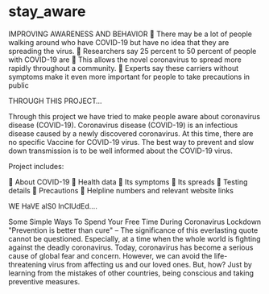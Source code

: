 # stay_aware
IMPROVING AWARENESS AND BEHAVIOR
 There may be a lot of people walking around who have COVID-19 but have no idea that they are spreading the virus.
 Researchers say 25 percent to 50 percent of people with COVID-19 are 
 This allows the novel coronavirus to spread more rapidly throughout a community.
 Experts say these carriers without symptoms make it even more important for people to take precautions in public

THROUGH THIS PROJECT…

Through this project we have tried to make people aware about coronavirus disease (COVID-19). Coronavirus disease (COVID-19) is an infectious disease caused by a newly discovered coronavirus.
At  this time, there are no specific Vaccine for COVID-19  virus.
The best way to prevent and slow down transmission is to be well informed about the COVID-19 virus. 

Project   includes:

 About COVID-19 
 Health data
 Its symptoms
 Its spreads
 Testing details
 Precautions
 Helpline numbers and relevant website links

WE HaVE alS0 InClUdEd….

Some Simple Ways To Spend Your Free Time During Coronavirus Lockdown
"Prevention is better than cure" – The significance of this everlasting quote cannot be questioned. Especially, at a time when the whole world is fighting against the deadly coronavirus. 
Today, coronavirus has become a serious cause of global fear and concern. However, we can avoid the life-threatening virus from affecting us and our loved ones. But, how? Just by learning from the mistakes of other countries, being conscious and taking preventive measures. 
